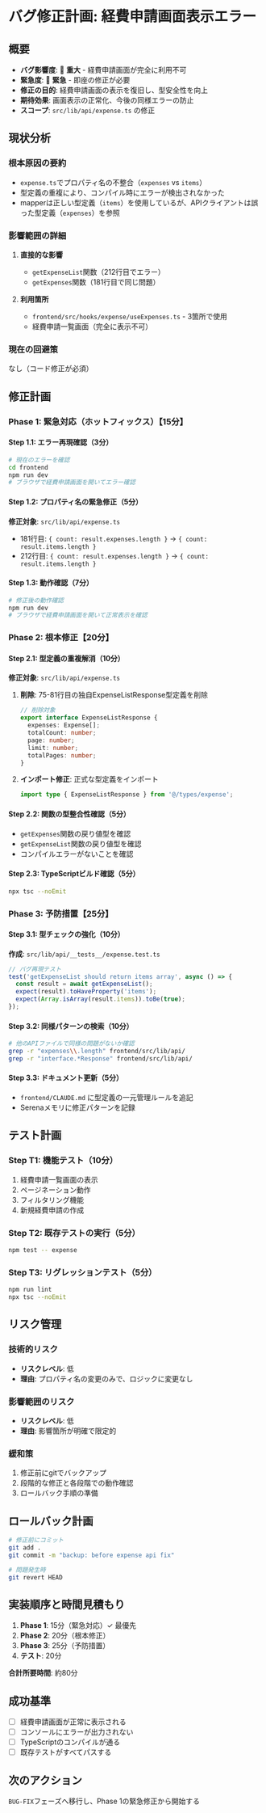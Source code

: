 # バグ修正計画: 経費申請画面表示エラー

## 概要
- **バグ影響度**: 🔴 **重大** - 経費申請画面が完全に利用不可
- **緊急度**: 🔴 **緊急** - 即座の修正が必要
- **修正の目的**: 経費申請画面の表示を復旧し、型安全性を向上
- **期待効果**: 画面表示の正常化、今後の同様エラーの防止
- **スコープ**: `src/lib/api/expense.ts` の修正

## 現状分析
### 根本原因の要約
- `expense.ts`でプロパティ名の不整合（`expenses` vs `items`）
- 型定義の重複により、コンパイル時にエラーが検出されなかった
- mapperは正しい型定義（`items`）を使用しているが、APIクライアントは誤った型定義（`expenses`）を参照

### 影響範囲の詳細
1. **直接的な影響**
   - `getExpenseList`関数（212行目でエラー）
   - `getExpenses`関数（181行目で同じ問題）
   
2. **利用箇所**
   - `frontend/src/hooks/expense/useExpenses.ts` - 3箇所で使用
   - 経費申請一覧画面（完全に表示不可）

### 現在の回避策
なし（コード修正が必須）

## 修正計画

### Phase 1: 緊急対応（ホットフィックス）【15分】
#### Step 1.1: エラー再現確認（3分）
```bash
# 現在のエラーを確認
cd frontend
npm run dev
# ブラウザで経費申請画面を開いてエラー確認
```

#### Step 1.2: プロパティ名の緊急修正（5分）
**修正対象**: `src/lib/api/expense.ts`
- 181行目: `{ count: result.expenses.length }` → `{ count: result.items.length }`
- 212行目: `{ count: result.expenses.length }` → `{ count: result.items.length }`

#### Step 1.3: 動作確認（7分）
```bash
# 修正後の動作確認
npm run dev
# ブラウザで経費申請画面を開いて正常表示を確認
```

### Phase 2: 根本修正【20分】
#### Step 2.1: 型定義の重複解消（10分）
**修正対象**: `src/lib/api/expense.ts`

1. **削除**: 75-81行目の独自ExpenseListResponse型定義を削除
   ```typescript
   // 削除対象
   export interface ExpenseListResponse {
     expenses: Expense[];
     totalCount: number;
     page: number;
     limit: number;
     totalPages: number;
   }
   ```

2. **インポート修正**: 正式な型定義をインポート
   ```typescript
   import type { ExpenseListResponse } from '@/types/expense';
   ```

#### Step 2.2: 関数の型整合性確認（5分）
- `getExpenses`関数の戻り値型を確認
- `getExpenseList`関数の戻り値型を確認
- コンパイルエラーがないことを確認

#### Step 2.3: TypeScriptビルド確認（5分）
```bash
npx tsc --noEmit
```

### Phase 3: 予防措置【25分】
#### Step 3.1: 型チェックの強化（10分）
**作成**: `src/lib/api/__tests__/expense.test.ts`
```typescript
// バグ再現テスト
test('getExpenseList should return items array', async () => {
  const result = await getExpenseList();
  expect(result).toHaveProperty('items');
  expect(Array.isArray(result.items)).toBe(true);
});
```

#### Step 3.2: 同様パターンの検索（10分）
```bash
# 他のAPIファイルで同様の問題がないか確認
grep -r "expenses\\.length" frontend/src/lib/api/
grep -r "interface.*Response" frontend/src/lib/api/
```

#### Step 3.3: ドキュメント更新（5分）
- `frontend/CLAUDE.md` に型定義の一元管理ルールを追記
- Serenaメモリに修正パターンを記録

## テスト計画
### Step T1: 機能テスト（10分）
1. 経費申請一覧画面の表示
2. ページネーション動作
3. フィルタリング機能
4. 新規経費申請の作成

### Step T2: 既存テストの実行（5分）
```bash
npm test -- expense
```

### Step T3: リグレッションテスト（5分）
```bash
npm run lint
npx tsc --noEmit
```

## リスク管理
### 技術的リスク
- **リスクレベル**: 低
- **理由**: プロパティ名の変更のみで、ロジックに変更なし

### 影響範囲のリスク
- **リスクレベル**: 低
- **理由**: 影響箇所が明確で限定的

### 緩和策
1. 修正前にgitでバックアップ
2. 段階的な修正と各段階での動作確認
3. ロールバック手順の準備

## ロールバック計画
```bash
# 修正前にコミット
git add .
git commit -m "backup: before expense api fix"

# 問題発生時
git revert HEAD
```

## 実装順序と時間見積もり
1. **Phase 1**: 15分（緊急対応）✓ 最優先
2. **Phase 2**: 20分（根本修正）
3. **Phase 3**: 25分（予防措置）
4. **テスト**: 20分

**合計所要時間**: 約80分

## 成功基準
- [ ] 経費申請画面が正常に表示される
- [ ] コンソールにエラーが出力されない
- [ ] TypeScriptのコンパイルが通る
- [ ] 既存テストがすべてパスする

## 次のアクション
`BUG-FIX`フェーズへ移行し、Phase 1の緊急修正から開始する